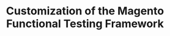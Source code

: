---
layout: default
group: mftf
subgroup: 30 Framework
title: Customization of the Magento Functional Testing Framework
menu_title: Customization
menu_order: 3
version: 2.3
github_link: magento-functional-testing-framework/framework/customization.md
---